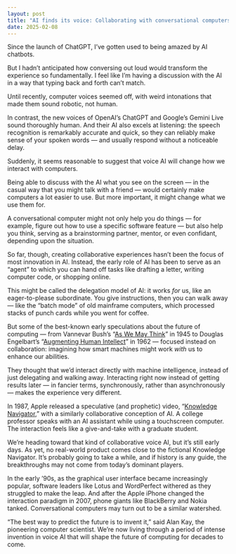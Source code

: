 ```yaml
---
layout: post
title: "AI finds its voice: Collaborating with conversational computers"
date: 2025-02-08
---
```

Since the launch of ChatGPT, I’ve gotten used to being amazed by AI chatbots.

But I hadn’t anticipated how conversing out loud would transform the experience so fundamentally. I feel like I’m having a discussion with the AI in a way that typing back and forth can’t match.

Until recently, computer voices seemed off, with weird intonations that made them sound robotic, not human.

In contrast, the new voices of OpenAI’s ChatGPT and Google’s Gemini Live sound thoroughly human. And their AI also excels at listening: the speech recognition is remarkably accurate and quick, so they can reliably make sense of your spoken words — and usually respond without a noticeable delay.

Suddenly, it seems reasonable to suggest that voice AI will change how we interact with computers.

Being able to discuss with the AI what you see on the screen — in the casual way that you might talk with a friend — would certainly make computers a lot easier to use. But more important, it might change what we use them for.

A conversational computer might not only help you do things — for example, figure out how to use a specific software feature — but also help you think, serving as a brainstorming partner, mentor, or even confidant, depending upon the situation.

So far, though, creating collaborative experiences hasn’t been the focus of most innovation in AI. Instead, the early role of AI has been to serve as an “agent” to which you can hand off tasks like drafting a letter, writing computer code, or shopping online.

This might be called the delegation model of AI: it works *for* us, like an eager-to-please subordinate. You give instructions, then you can walk away — like the “batch mode” of old mainframe computers, which processed stacks of punch cards while you went for coffee.

But some of the best-known early speculations about the future of computing — from Vannevar Bush’s “[As We May Think](https://en.wikipedia.org/wiki/As_We_May_Think)” in 1945 to Douglas Engelbart’s “[Augmenting Human Intellect](https://www.taylorfrancis.com/chapters/oa-edit/10.4324/9781003230762-3/augmenting-human-intellect-douglas-engelbart)” in 1962 — focused instead on collaboration: imagining how smart machines might work *with* us to enhance our abilities.

They thought that we’d interact directly with machine intelligence, instead of just delegating and walking away. Interacting right now instead of getting results later — in fancier terms, synchronously, rather than asynchronously — makes the experience very different.

In 1987, Apple released a speculative (and prophetic) video, “[Knowledge Navigator](https://www.youtube.com/watch?v=-jiBLQyUi38),” with a similarly collaborative conception of AI. A college professor speaks with an AI assistant while using a touchscreen computer. The interaction feels like a give-and-take with a graduate student.

We’re heading toward that kind of collaborative voice AI, but it’s still early days. As yet, no real-world product comes close to the fictional Knowledge Navigator. It’s probably going to take a while, and if history is any guide, the breakthroughs may not come from today’s dominant players.

In the early ’90s, as the graphical user interface became increasingly popular, software leaders like Lotus and WordPerfect withered as they struggled to make the leap. And after the Apple iPhone changed the interaction paradigm in 2007, phone giants like BlackBerry and Nokia tanked. Conversational computers may turn out to be a similar watershed.

“The best way to predict the future is to invent it,” said Alan Kay, the pioneering computer scientist. We’re now living through a period of intense invention in voice AI that will shape the future of computing for decades to come.
